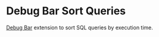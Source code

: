# Debug Bar Sort Queries
[Debug Bar](https://wordpress.org/plugins/debug-bar/) extension to sort SQL queries by execution time.